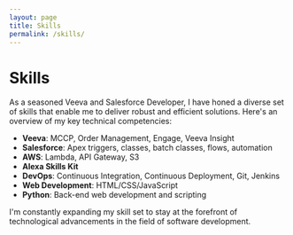 ```yaml
---
layout: page
title: Skills
permalink: /skills/
---
```


# Skills

As a seasoned Veeva and Salesforce Developer, I have honed a diverse set of skills that enable me to deliver robust and efficient solutions. Here's an overview of my key technical competencies:

- **Veeva**: MCCP, Order Management, Engage, Veeva Insight
- **Salesforce**: Apex triggers, classes, batch classes, flows, automation
- **AWS**: Lambda, API Gateway, S3
- **Alexa Skills Kit**
- **DevOps**: Continuous Integration, Continuous Deployment, Git, Jenkins
- **Web Development**: HTML/CSS/JavaScript
- **Python**: Back-end web development and scripting

I'm constantly expanding my skill set to stay at the forefront of technological advancements in the field of software development.